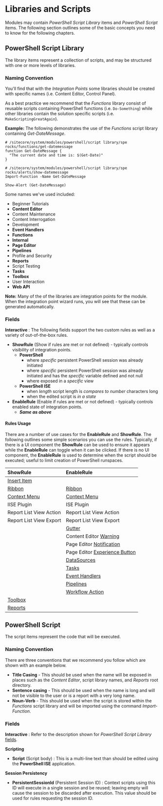 # Libraries and Scripts

Modules may contain _PowerShell Script Library_ items and _PowerShell Script_ items. The following section outlines some of the basic concepts you need to know for the following chapters.

## PowerShell Script Library

The library items represent a collection of scripts, and may be structured with one or more levels of libraries.

### Naming Convention

You'll find that with the _Integration Points_ some libraries should be created with specific names \(i.e. Content Editor, Control Panel\).

As a best practice we recommend that the _Functions_ library consist of reusable scripts containing PowerShell functions \(i.e. `Do-Something`\) while other libraries contain the solution specific scripts \(i.e. `MakeScriptingGreatAgain`\).

**Example:** The following demonstrates the use of the _Functions_ script library containing _Get-DateMessage_.

```text
# /sitecore/system/modules/powershell/script library/spe rocks/functions/get-datemessage
function Get-DateMessage {
  "The current date and time is: $(Get-Date)"
}
```

```text
# /sitecore/system/modules/powershell/script library/spe rocks/alerts/show-datemessage
Import-Function -Name Get-DateMessage

Show-Alert (Get-DateMessage)
```

Some names we've used included:

* Beginner Tutorials
* **Content Editor**
* Content Maintenance
* Content Interrogation
* Development
* **Event Handlers**
* **Functions**
* **Internal**
* **Page Editor**
* **Pipelines**
* Profile and Security
* **Reports**
* Script Testing
* **Tasks**
* **Toolbox**
* User Interaction
* **Web API**

**Note:** Many of the of the libraries are integration points for the module. When the integration point wizard runs, you will see that these can be generated automatically.

### Fields

**Interactive** : The following fields support the two custom rules as well as a variety of out-of-the-box rules.

* **ShowRule** \(Show if rules are met or not defined\) - typically controls visibility of integration points.
  * **PowerShell**
    * where _specific_ persistent PowerShell session was already initiated
    * where _specific_ persistent PowerShell session was already initiated and has the _specific_ variable defined and not null
    * where exposed in a _specific_ view
  * **PowerShell ISE**
    * when _length_ script length is _compares to_ _number_ characters long
    * when the edited script is _in a state_
* **EnableRule** \(Enable if rules are met or not defined\) - typically controls enabled state of integration points.
  * _**Same as above**_ 

#### Rules Usage

There are a number of use cases for the **EnableRule** and **ShowRule**. The following outlines some simple scenarios you can use the rules. Typically, if there is a UI component the **ShowRule** can be used to ensure it appears while the **EnableRule** can toggle when it can be clicked. If there is no UI component, the **EnableRule** is used to determine when the script should be executed; useful to limit creation of PowerShell runspaces.

| ShowRule | EnableRule |
| :--- | :--- |
| [Insert Item](integration-points/content-editor.md#insert-item) |  |
| [Ribbon](integration-points/content-editor.md#ribbon) | [Ribbon](integration-points/content-editor.md#ribbon) |
| [Context Menu](integration-points/content-editor.md#context-menu) | [Context Menu](integration-points/content-editor.md#context-menu) |
| IISE Plugin | ISE Plugin |
| Report List View Action | Report List View Action |
| Report List View Export | Report List View Export |
|  | [Gutter](integration-points/content-editor.md#gutter) |
|  | Content Editor [Warning](integration-points/content-editor.md#warning) |
|  | Page Editor [Notification](integration-points/page-editor.md#notification) |
|  | Page Editor [Experience Button](integration-points/page-editor.md#experience-button) |
|  | [DataSources](integration-points/data-sources.md) |
|  | [Tasks](integration-points/tasks/) |
|  | [Event Handlers](integration-points/event-handlers.md) |
|  | [Pipelines](integration-points/pipelines.md) |
|  | [Workflow Action](integration-points/workflows.md) |
| [Toolbox](integration-points/toolbox.md) |  |
| [Reports](integration-points/reports/) |  |

## PowerShell Script

The script items represent the code that will be executed.

### Naming Convention

There are three conventions that we recommend you follow which are shown with an example below.

* **Title Casing** - This should be used when the name will be exposed in places such as the _Content Editor_, script library names, and _Reports_ root directory.
* **Sentence casing** - This should be used when the name is long and will not be visible to the user or is a report with a very long name.
* **Noun-Verb** - This should be used when the script is stored within the _Functions_ script library and will be imported using the command _Import-Function_.

### Fields

**Interactive** : Refer to the description shown for _PowerShell Script Library_ [fields](libraries-and-scripts.md#fields).

**Scripting**

* **Script** \(Script body\) : This is a multi-line text than should be edited using the **PowerShell ISE** application. 

**Session Persistency**

* **PersistentSessionId** \(Persistent Session ID\) : Context scripts using this ID will execute in a single session and be reused; leaving empty will cause the session to be discarded after execution. This value should be used for rules requesting the session ID.


